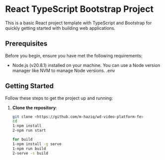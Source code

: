 # React TypeScript Bootstrap Project

This is a basic React project template with TypeScript and Bootstrap for quickly getting started with building web applications.

## Prerequisites

Before you begin, ensure you have met the following requirements:

- Node.js (v20.8.1) installed on your machine. You can use a Node version manager like NVM to manage Node versions.
 .env

## Getting Started

Follow these steps to get the project up and running:

1. **Clone the repository**:

   ```bash
   git clone <https://github.com/m-haziq/wd-video-platform-fe>
   cd 
   1-npm install
   2-npm run start

   for build 
   1-npm install -g serve
   1-npm run build
   2-serve -s build
   
